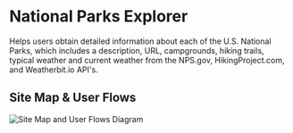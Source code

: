 # National Parks Explorer
Helps users obtain detailed information about each of the U.S. National Parks, which includes a description, URL, campgrounds, hiking trails, typical weather and current weather from the NPS.gov, HikingProject.com, and Weatherbit.io API's.

## Site Map & User Flows
![Site Map and User Flows Diagram](https://i.imgur.com/kBzUAKO.png)

